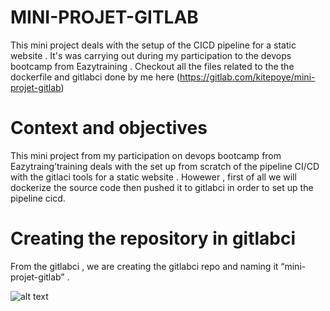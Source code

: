 # MINI-PROJET-GITLAB
This mini project deals with the setup of the CICD pipeline for a static website . It's was carrying out during my participation to the devops bootcamp from Eazytraining . Checkout all the files related to the the dockerfile and gitlabci done by me here (https://gitlab.com/kitepoye/mini-projet-gitlab)

# Context and objectives 
This mini project from my participation on devops bootcamp from Eazytraing’training deals with the set up from scratch of the pipeline CI/CD with the gitlaci tools for a static website . 
Howewer , first of all we will dockerize the source code then pushed it to gitlabci in order to set up the pipeline cicd.

# Creating the repository in gitlabci
From the gitlabci , we are creating the gitlabci repo and naming it “mini-projet-gitlab” .

![alt text]([image](https://github.com/christ242/mini-projet-gitlab/assets/60726494/d5d0a0df-1026-4a32-aa63-b186743ee0ee))


